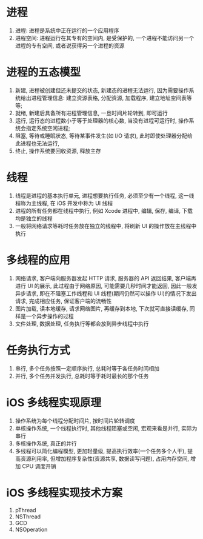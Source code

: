 # 进程

1. 进程: 进程是系统中正在运行的一个应用程序
2. 进程空间: 进程运行在其专有的空间内, 是受保护的, 一个进程不能访问另一个进程的专有空间, 或者说获得另一个进程的资源

# 进程的五态模型

1. 新建, 进程被创建但还未提交的状态, 新建态的进程无法运行, 因为需要操作系统给出进程管理信息: 建立资源表格, 分配资源, 加载程序, 建立地址空间表等等;
2. 就绪, 新建后具备所有进程管理信息, 一旦时间片轮转到, 即可运行
3. 运行, 运行态的进程数小于等于处理器的核心数, 当没有进程可运行时, 操作系统会指定系统空闲进程;
4. 阻塞, 等待或睡眠状态, 等待某事件发生(如 I/O 请求),  此时即使处理器分配给此进程也无法运行, 
5. 终止, 操作系统要回收资源, 释放主存

# 线程

1. 线程是进程的基本执行单元, 进程想要执行任务, 必须至少有一个线程, 这一线程称为主线程, 在 iOS 开发中称为 UI 线程
2. 进程的所有任务都在线程中执行, 例如 Xcode 进程中, 编辑, 保存, 编译, 下载均是独立的线程
3. 一般将网络请求等耗时任务放在独立的线程中, 将刷新 UI 的操作放在主线程中执行

# 多线程的应用

1. 网络请求, 客户端向服务器发起 HTTP 请求, 服务器的 API 返回结果, 客户端再进行 UI 的展示, 此过程由于网络原因, 可能需要几秒时间才能返回, 因此一般发异步请求, 即在不阻塞工作线程和 UI 线程(期间仍然可以操作 UI)的情况下发出请求, 完成相应任务, 保证客户端的流畅性
2. 图片加载, 读本地缓存, 请求网络图片, 再缓存到本地, 下次就可直接读缓存, 同样是一个异步操作的过程
3. 文件处理, 数据处理, 任务执行等都会放到异步线程中执行

# 任务执行方式

1. 串行, 多个任务按照一定顺序执行, 总耗时等于各任务时间相加
2. 并行, 多个任务并发执行, 总耗时等于耗时最长的那个任务

# iOS 多线程实现原理

1. 操作系统为每个线程分配时间片, 按时间片轮转调度
2. 单核操作系统, 一个线程执行时, 其他线程阻塞或空闲, 宏观来看是并行, 实际为串行
3. 多核操作系统, 真正的并行
4. 多线程可以简化编程模型, 更加轻量级, 提高执行效率(一个任务多个人干), 提高资源利用率, 但增加程序复杂性(资源共享, 数据读写问题), 占用内存空间, 增加 CPU 调度开销

# iOS 多线程实现技术方案

1. pThread
2. NSThread
3. GCD
4. NSOperation
